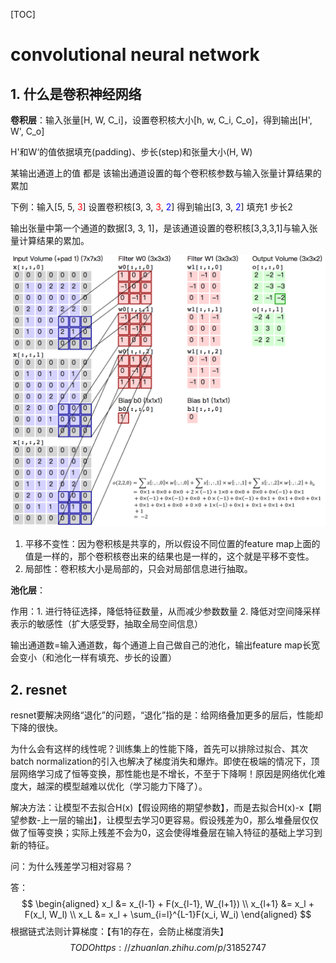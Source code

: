 [TOC]

# convolutional neural network

## 1. 什么是卷积神经网络

**卷积层**：输入张量[H, W, C_i]，设置卷积核大小[h, w, C_i, C_o]，得到输出[H', W', C_o]

H'和W‘的值依据填充(padding)、步长(step)和张量大小(H, W)

某输出通道上的值 都是 该输出通道设置的每个卷积核参数与输入张量计算结果的累加



下例：输入[5, 5, <span style="color:red">3</span>] 设置卷积核[3, 3, <span style="color:red">3</span>, <span style="color:blue">2</span>] 得到输出[3, 3, <span style="color:blue">2</span>] 填充1 步长2

输出张量中第一个通道的数据[3, 3, 1]，是该通道设置的卷积核[3,3,3,1]与输入张量计算结果的累加。

![网络解析（一）：LeNet-5详解](cnn.png)

1. 平移不变性：因为卷积核是共享的，所以假设不同位置的feature map上面的值是一样的，那个卷积核卷出来的结果也是一样的，这个就是平移不变性。
2. 局部性：卷积核大小是局部的，只会对局部信息进行抽取。



**池化层**：

作用：1. 进行特征选择，降低特征数量，从而减少参数数量  2. 降低对空间降采样表示的敏感性（扩大感受野，抽取全局空间信息）

输出通道数=输入通道数，每个通道上自己做自己的池化，输出feature map长宽会变小（和池化一样有填充、步长的设置）



## 2. resnet

resnet要解决网络“退化”的问题，“退化”指的是：给网络叠加更多的层后，性能却下降的很快。

为什么会有这样的线性呢？训练集上的性能下降，首先可以排除过拟合、其次batch normalization的引入也解决了梯度消失和爆炸。即使在极端的情况下，顶层网络学习成了恒等变换，那性能也是不增长，不至于下降啊！原因是网络优化难度大，越深的模型越难以优化（学习能力下降了）。

解决方法：让模型不去拟合H(x)【假设网络的期望参数】，而是去拟合H(x)-x【期望参数-上一层的输出】，让模型去学习0更容易。假设残差为0，那么堆叠层仅仅做了恒等变换；实际上残差不会为0，这会使得堆叠层在输入特征的基础上学习到新的特征。

问：为什么残差学习相对容易？

答：
$$
\begin{aligned}
x_l &= x_{l-1} + F(x_{l-1}, W_{l+1}) \\
x_{l+1} &= x_l + F(x_l, W_l) \\
x_L &= x_l + \sum_{i=l}^{L-1}F(x_i, W_i)
\end{aligned}
$$
根据链式法则计算梯度：【有1的存在，会防止梯度消失】
$$
TODO https://zhuanlan.zhihu.com/p/31852747
$$
